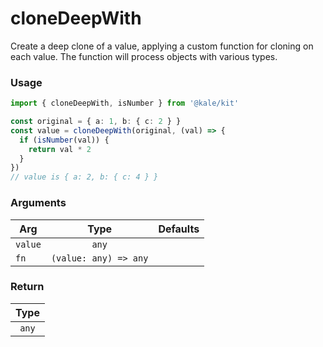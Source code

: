 # cloneDeepWith

Create a deep clone of a value, applying a custom function for cloning on each value. The function will process objects with various types.

### Usage

```ts
import { cloneDeepWith, isNumber } from '@kale/kit'

const original = { a: 1, b: { c: 2 } }
const value = cloneDeepWith(original, (val) => {
  if (isNumber(val)) {
    return val * 2
  }
})
// value is { a: 2, b: { c: 4 } }
```

### Arguments

| Arg     |         Type          | Defaults |
| ------- | :-------------------: | -------: |
| `value` |         `any`         |          |
| `fn`    | `(value: any) => any` |          |

### Return

| Type  |
| :---: |
| `any` |
